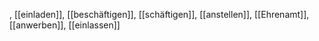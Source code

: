, [[einladen]], [[beschäftigen]], [[schäftigen]], [[anstellen]], [[Ehrenamt]], [[anwerben]], [[einlassen]]